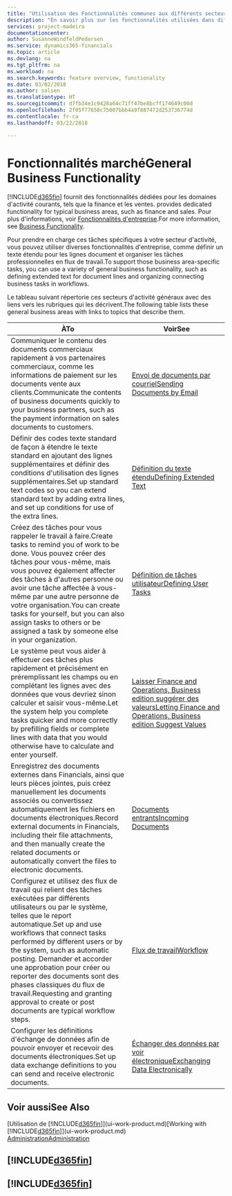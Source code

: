 ```yaml
---
title: "Utilisation des Fonctionnalités communes aux différents secteurs d'activité | Microsoft Docs"
description: "En savoir plus sur les fonctionnalités utilisées dans différents secteurs d'activité dans Finance and Operations, Business edition."
services: project-madeira
documentationcenter: 
author: SusanneWindfeldPedersen
ms.service: dynamics365-financials
ms.topic: article
ms.devlang: na
ms.tgt_pltfrm: na
ms.workload: na
ms.search.keywords: feature overview, functionality
ms.date: 03/02/2018
ms.author: solsen
ms.translationtype: HT
ms.sourcegitcommit: d7fb34e1c9428a64c71ff47be8bcff174649c00d
ms.openlocfilehash: 2f05f77658c75007bbb4a9f887472d253736774d
ms.contentlocale: fr-ca
ms.lasthandoff: 03/22/2018

---
```

# <a name="general-business-functionality"></a><span data-ttu-id="38b2a-103">Fonctionnalités marché</span><span class="sxs-lookup"><span data-stu-id="38b2a-103">General Business Functionality</span></span>
[!INCLUDE[d365fin](includes/d365fin_md.md)]<span data-ttu-id="38b2a-104"> fournit des fonctionnalités dédiées pour les domaines d'activité courants, tels que la finance et les ventes.</span><span class="sxs-lookup"><span data-stu-id="38b2a-104"> provides dedicated functionality for typical business areas, such as finance and sales.</span></span> <span data-ttu-id="38b2a-105">Pour plus d'informations, voir [Fonctionnalités d'entreprise](madeira-business-functionality.md).</span><span class="sxs-lookup"><span data-stu-id="38b2a-105">For more information, see [Business Functionality](madeira-business-functionality.md).</span></span>

<span data-ttu-id="38b2a-106">Pour prendre en charge ces tâches spécifiques à votre secteur d'activité, vous pouvez utiliser diverses fonctionnalités d'entreprise, comme définir un texte étendu pour les lignes document et organiser les tâches professionnelles en flux de travail.</span><span class="sxs-lookup"><span data-stu-id="38b2a-106">To support those business area-specific tasks, you can use a variety of general business functionality, such as defining extended text for document lines and organizing connecting business tasks in workflows.</span></span>

<span data-ttu-id="38b2a-107">Le tableau suivant répertorie ces secteurs d'activité généraux avec des liens vers les rubriques qui les décrivent.</span><span class="sxs-lookup"><span data-stu-id="38b2a-107">The following table lists these general business areas with links to topics that describe them.</span></span>

| <span data-ttu-id="38b2a-108">À</span><span class="sxs-lookup"><span data-stu-id="38b2a-108">To</span></span> | <span data-ttu-id="38b2a-109">Voir</span><span class="sxs-lookup"><span data-stu-id="38b2a-109">See</span></span> |
| --- | --- |
| <span data-ttu-id="38b2a-110">Communiquer le contenu des documents commerciaux rapidement à vos partenaires commerciaux, comme les informations de paiement sur les documents vente aux clients.</span><span class="sxs-lookup"><span data-stu-id="38b2a-110">Communicate the contents of business documents quickly to your business partners, such as the payment information on sales documents to customers.</span></span> |[<span data-ttu-id="38b2a-111">Envoi de documents par courriel</span><span class="sxs-lookup"><span data-stu-id="38b2a-111">Sending Documents by Email</span></span>](ui-how-send-documents-email.md) |
| <span data-ttu-id="38b2a-112">Définir des codes texte standard de façon à étendre le texte standard en ajoutant des lignes supplémentaires et définir des conditions d'utilisation des lignes supplémentaires.</span><span class="sxs-lookup"><span data-stu-id="38b2a-112">Set up standard text codes so you can extend standard text by adding extra lines, and set up conditions for use of the extra lines.</span></span> |[<span data-ttu-id="38b2a-113">Définition du texte étendu</span><span class="sxs-lookup"><span data-stu-id="38b2a-113">Defining Extended Text</span></span>](ui-how-define-ext-text.md) |
|<span data-ttu-id="38b2a-114">Créez des tâches pour vous rappeler le travail à faire.</span><span class="sxs-lookup"><span data-stu-id="38b2a-114">Create tasks to remind you of work to be done.</span></span> <span data-ttu-id="38b2a-115">Vous pouvez créer des tâches pour vous-même, mais vous pouvez également affecter des tâches à d'autres personne ou avoir une tâche affectée à vous-même par une autre personne de votre organisation.</span><span class="sxs-lookup"><span data-stu-id="38b2a-115">You can create tasks for yourself, but you can also assign tasks to others or be assigned a task by someone else in your organization.</span></span>|[<span data-ttu-id="38b2a-116">Définition de tâches utilisateur</span><span class="sxs-lookup"><span data-stu-id="38b2a-116">Defining User Tasks</span></span>](across-user-tasks.md)|
|<span data-ttu-id="38b2a-117">Le système peut vous aider à effectuer ces tâches plus rapidement et précisément en préremplissant les champs ou en complétant les lignes avec des données que vous devriez sinon calculer et saisir vous-même.</span><span class="sxs-lookup"><span data-stu-id="38b2a-117">Let the system help you complete tasks quicker and more correctly by prefilling fields or complete lines with data that you would otherwise have to calculate and enter yourself.</span></span>|[<span data-ttu-id="38b2a-118">Laisser Finance and Operations, Business edition suggérer des valeurs</span><span class="sxs-lookup"><span data-stu-id="38b2a-118">Letting Finance and Operations, Business edition Suggest Values</span></span>](ui-let-system-suggest-values.md)|
|<span data-ttu-id="38b2a-119">Enregistrez des documents externes dans Financials, ainsi que leurs pièces jointes, puis créez manuellement les documents associés ou convertissez automatiquement les fichiers en documents électroniques.</span><span class="sxs-lookup"><span data-stu-id="38b2a-119">Record external documents in Financials, including their file attachments, and then manually create the related documents or automatically convert the files to electronic documents.</span></span>|[<span data-ttu-id="38b2a-120">Documents entrants</span><span class="sxs-lookup"><span data-stu-id="38b2a-120">Incoming Documents</span></span>](across-income-documents.md)|
|<span data-ttu-id="38b2a-121">Configurez et utilisez des flux de travail qui relient des tâches exécutées par différents utilisateurs ou par le système, telles que le report automatique.</span><span class="sxs-lookup"><span data-stu-id="38b2a-121">Set up and use workflows that connect tasks performed by different users or by the system, such as automatic posting.</span></span> <span data-ttu-id="38b2a-122">Demander et accorder une approbation pour créer ou reporter des documents sont des phases classiques du flux de travail.</span><span class="sxs-lookup"><span data-stu-id="38b2a-122">Requesting and granting approval to create or post documents are typical workflow steps.</span></span>|[<span data-ttu-id="38b2a-123">Flux de travail</span><span class="sxs-lookup"><span data-stu-id="38b2a-123">Workflow</span></span>](across-workflow.md)|
| <span data-ttu-id="38b2a-124">Configurer les définitions d'échange de données afin de pouvoir envoyer et recevoir des documents électroniques.</span><span class="sxs-lookup"><span data-stu-id="38b2a-124">Set up data exchange definitions to you can send and receive electronic documents.</span></span> |[<span data-ttu-id="38b2a-125">Échanger des données par voir électronique</span><span class="sxs-lookup"><span data-stu-id="38b2a-125">Exchanging Data Electronically</span></span>](across-data-exchange.md) |

## <a name="see-also"></a><span data-ttu-id="38b2a-126">Voir aussi</span><span class="sxs-lookup"><span data-stu-id="38b2a-126">See Also</span></span>
<span data-ttu-id="38b2a-127">[Utilisation de [!INCLUDE[d365fin](includes/d365fin_md.md)]](ui-work-product.md)</span><span class="sxs-lookup"><span data-stu-id="38b2a-127">[Working with [!INCLUDE[d365fin](includes/d365fin_md.md)]](ui-work-product.md)</span></span>  
[<span data-ttu-id="38b2a-128">Administration</span><span class="sxs-lookup"><span data-stu-id="38b2a-128">Administration</span></span>](admin-setup-and-administration.md)

## [!INCLUDE[d365fin](includes/free_trial_md.md)]  
## [!INCLUDE[d365fin](includes/training_link_md.md)]

